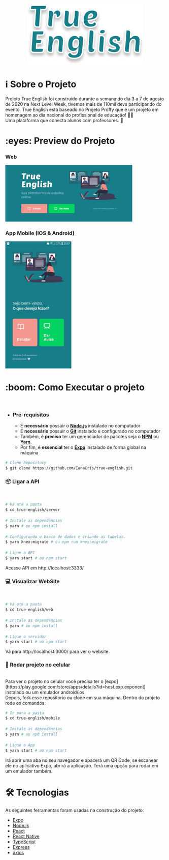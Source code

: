 <p align="center">
  <img src="./.github/true_english.svg" alt="True English" />
</p>

<h1 name="sobre">ℹ Sobre o Projeto</h1>
Projeto True English foi construido durante a semana do dia 3 a 7 de agosto de 2020 na Next Level Week, tivemos mais de 110mil devs participando do evento.
True English está baseado no Projeto Proffy que é um projeto em homenagem ao dia nacional do profissional de educação! 👨‍🏫 <br>
Uma plataforma que conecta alunos com professores. 🎯

<h1 name="preview">:eyes: Preview do Projeto</h1>
<h3>Web</h3>
<img alt="Results1" title="landing web" src=".github/landing_web.png" width="400px"/>
<h3>App Mobile (IOS & Android)</h3>
<img alt="Results2" title="landing mobile" src=".github/landing_mobile.jpg" height="400"/>

<h1 name="run">:boom: Como Executar o projeto</h1> <br>

- ### **Pré-requisitos**

  - É **necessário** possuir o **[Node.js](https://nodejs.org/en/)** instalado no computador
  - É **necessário** possuir o **[Git](https://git-scm.com/)** instalado e configurado no computador
  - Também, é **preciso** ter um gerenciador de pacotes seja o **[NPM](https://www.npmjs.com/)** ou **[Yarn](https://yarnpkg.com/)**.
  - Por fim, é **essencial** ter o **[Expo](https://expo.io/)** instalado de forma global na máquina

```bash
# Clone Repository
$ git clone https://github.com/IanaCris/true-english.git
```

<h3 name='api'>📦 Ligar a API</h3><br>

```bash
# Vá até a pasta
$ cd true-english/server

# Instale as dependências
$ yarn # ou npm install

# Configurando o banco de dados e criando as tabelas.
$ yarn knex:migrate # ou npm run knex:migrate

# Ligue a API
$ yarn start # ou npm start
```
Acesse API em http://localhost:3333/

<h3 name='website'>💻 Visualizar WebSite</h3><br>

```bash
# Vá até a pasta
$ cd true-english/web

# Instale as dependências
$ yarn # ou npm install

# Ligue o servidor
$ yarn start # ou npm start
```
Vá para http://localhost:3000/ para ver o website.

<h3 name='mob'>📱 Rodar projeto no celular</h3><br>
Para ver o projeto no celular você precisa ter o [expo](https://play.google.com/store/apps/details?id=host.exp.exponent) instalado ou um emulador android/ios.
<br />
Depois, fork esse repositorio ou clone em sua máquina. Dentro do projeto rode os comandos:

```bash
# Ir para a pasta
$ cd true-english/mobile

# Instale as dependências
$ yarn # ou npm install

# Ligue o App
$ yarn start # ou npm start
```
Irá abrir uma aba no seu navegador e apacerá um QR Code, se escanear ele no aplicativo Expo, abrirá a aplicação. Terá uma opção para rodar em um emulador também.

<h1 name="tecnologias">🛠 Tecnologias</h1>

As seguintes ferramentas foram usadas na construção do projeto:

- [Expo](https://expo.io/)
- [Node.js](https://nodejs.org/en/)
- [React](https://pt-br.reactjs.org/)
- [React Native](https://reactnative.dev/)
- [TypeScript](https://www.typescriptlang.org/)
- [Express](https://expressjs.com/)
- [axios](https://github.com/axios/axios)
